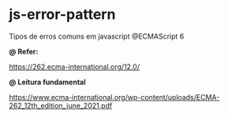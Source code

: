 # js-error-pattern
Tipos de erros comuns em javascript @ECMAScript 6


__@ Refer:__

https://262.ecma-international.org/12.0/


__@ Leitura fundamental__

https://www.ecma-international.org/wp-content/uploads/ECMA-262_12th_edition_june_2021.pdf